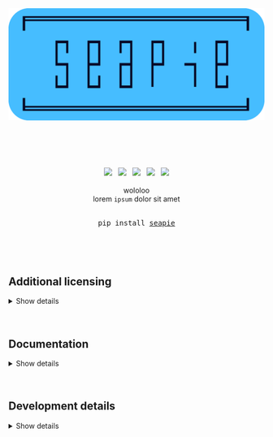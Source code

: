 <div align="center">
    <h1>
        <br>
        <br>
        <img src="img/seapie.png" alt="seapie">
        <br>
        <br>
    </h1>
    <br>
    <br>
    <a href="https://www.python.org/"><img src="https://img.shields.io/badge/Python-3.12.0-blue?logo=python&logoColor=white"/></a>
    &nbsp;
    <a href="https://www.python.org/"><img src="https://img.shields.io/badge/Dependencies-None-blue"/></a>
    &nbsp;
    <a href="https://github.com/psf/black"><img src="https://img.shields.io/badge/Style-black-000000"/></a>
    &nbsp;
    <a href="https://choosealicense.com/licenses/unlicense/"><img src="https://img.shields.io/badge/Licence-The_Unlicence-purple"/></a>
    &nbsp;
    <a href="https://en.wikipedia.org/wiki/Finland"><img src="https://img.shields.io/badge/Made_with_%E2%9D%A4%20in-Finland-blue"/></a>
    <br>
    <br>
    wololoo
    <br>
    lorem <code>ipsum</code> dolor sit amet
    <br>
    <br>
    <pre>pip install <a href="https://github.com/hirsimaki-markus/seapie">seapie</a></pre>
    <br>
    <br>
    <br>
</div>

## Additional licensing
<details><summary>Show details</summary>

This software is licensed under The Unlicense as the author's protest towards
the modern copyright landscape. If you need a different lisence for a legal or
compability reasons, just ask.

</details>

<br>
<br>

## Documentation
<details><summary>Show details</summary>

```python
>>> import seapie
>>> help(seapie)
>>> # Or take a look at the well documented source.
```

</details>

<br>
<br>





## Development details
<details><summary>Show details</summary>

  **Linting**
  ```bash
  seapie$ python -m isort .
  seapie$ python -m black .
  seapie$ python -m flake8 src/ test/
  ```

  **Testing**
  ```bash
  seapie$ python test/??????
  ```

  **Building & releasing**
  ```bash
  # Remember to increment __version__ in __init__.py
  seapie$ python -m build --wheel && rm -rf build/ && rm -rf src/seapie.egg-info/
  seapie$ python -m twine check dist/*
  seapie$ python -m twine upload dist/*
  seapie$ rm -rf dist/
  ```

</details>